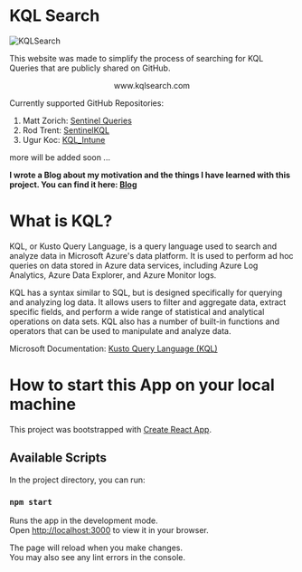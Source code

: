 # KQL Search

![KQLSearch](https://user-images.githubusercontent.com/43906965/210248362-41ba55ef-de47-46cc-a618-2ce36f488825.png)

This website was made to simplify the process of searching for KQL Queries that are publicly shared on GitHub.

<p align="center">
www.kqlsearch.com
</p>



Currently supported GitHub Repositories:

1. Matt Zorich: [Sentinel Queries](https://github.com/reprise99/Sentinel-Queries)
2. Rod Trent: [SentinelKQL](https://github.com/rod-trent/SentinelKQL)
3. Ugur Koc: [KQL_Intune](https://github.com/ugurkocde/KQL_Intune) 

more will be added soon ... 

**I wrote a Blog about my motivation and the things I have learned with this project. You can find it here: [Blog](https://ugurkoc.de/kql-search/)**

# What is KQL? 

KQL, or Kusto Query Language, is a query language used to search and analyze data in Microsoft Azure's data platform. It is used to perform ad hoc queries on data stored in Azure data services, including Azure Log Analytics, Azure Data Explorer, and Azure Monitor logs.

KQL has a syntax similar to SQL, but is designed specifically for querying and analyzing log data. It allows users to filter and aggregate data, extract specific fields, and perform a wide range of statistical and analytical operations on data sets. KQL also has a number of built-in functions and operators that can be used to manipulate and analyze data.

Microsoft Documentation: [Kusto Query Language (KQL)](https://learn.microsoft.com/en-us/azure/data-explorer/kusto/query/) 

# How to start this App on your local machine

This project was bootstrapped with [Create React App](https://github.com/facebook/create-react-app).

## Available Scripts

In the project directory, you can run:

### `npm start`

Runs the app in the development mode.\
Open [http://localhost:3000](http://localhost:3000) to view it in your browser.

The page will reload when you make changes.\
You may also see any lint errors in the console.
